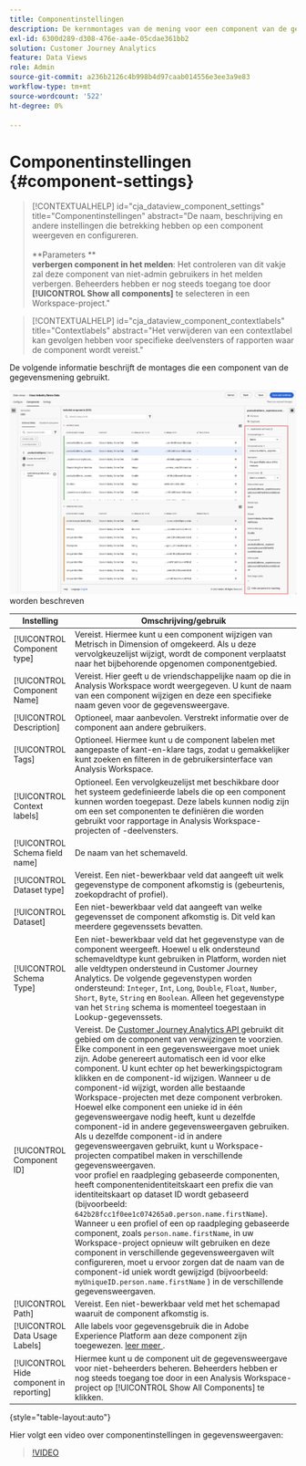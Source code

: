 ```yaml
---
title: Componentinstellingen
description: De kernmontages van de mening voor een component van de gegevensmening.
exl-id: 6300d289-d308-476e-aa4e-05cdae361bb2
solution: Customer Journey Analytics
feature: Data Views
role: Admin
source-git-commit: a236b2126c4b998b4d97caab014556e3ee3a9e83
workflow-type: tm+mt
source-wordcount: '522'
ht-degree: 0%

---
```


# Componentinstellingen {#component-settings}

<!-- markdownlint-disable MD034 -->

>[!CONTEXTUALHELP]
>id="cja_dataview_component_settings"
>title="Componentinstellingen"
>abstract="De naam, beschrijving en andere instellingen die betrekking hebben op een component weergeven en configureren.<br/><br/>**Parameters **<br/>**verbergen component in het melden**: Het controleren van dit vakje zal deze component van niet-admin gebruikers in het melden verbergen. Beheerders hebben er nog steeds toegang toe door **[!UICONTROL Show all components]** te selecteren in een Workspace-project."

<!-- markdownlint-enable MD034 -->

<!-- markdownlint-disable MD034 -->

>[!CONTEXTUALHELP]
>id="cja_dataview_component_contextlabels"
>title="Contextlabels"
>abstract="Het verwijderen van een contextlabel kan gevolgen hebben voor specifieke deelvensters of rapporten waar de component wordt vereist."

<!-- markdownlint-enable MD034 -->


De volgende informatie beschrijft de montages die een component van de gegevensmening gebruikt.

![ de montages van de Component die in deze sectie ](../assets/component-settings.png) worden beschreven

| Instelling | Omschrijving/gebruik |
| --- | --- |
| [!UICONTROL Component type] | Vereist. Hiermee kunt u een component wijzigen van Metrisch in Dimension of omgekeerd. Als u deze vervolgkeuzelijst wijzigt, wordt de component verplaatst naar het bijbehorende opgenomen componentgebied. |
| [!UICONTROL Component Name] | Vereist. Hier geeft u de vriendschappelijke naam op die in Analysis Workspace wordt weergegeven. U kunt de naam van een component wijzigen en deze een specifieke naam geven voor de gegevensweergave. |
| [!UICONTROL Description] | Optioneel, maar aanbevolen. Verstrekt informatie over de component aan andere gebruikers. |
| [!UICONTROL Tags] | Optioneel. Hiermee kunt u de component labelen met aangepaste of kant-en-klare tags, zodat u gemakkelijker kunt zoeken en filteren in de gebruikersinterface van Analysis Workspace. |
| [!UICONTROL Context labels] | Optioneel. Een vervolgkeuzelijst met beschikbare door het systeem gedefinieerde labels die op een component kunnen worden toegepast. Deze labels kunnen nodig zijn om een set componenten te definiëren die worden gebruikt voor rapportage in Analysis Workspace-projecten of -deelvensters. |
| [!UICONTROL Schema field name] | De naam van het schemaveld. |
| [!UICONTROL Dataset type] | Vereist. Een niet-bewerkbaar veld dat aangeeft uit welk gegevenstype de component afkomstig is (gebeurtenis, zoekopdracht of profiel). |
| [!UICONTROL Dataset] | Een niet-bewerkbaar veld dat aangeeft van welke gegevensset de component afkomstig is. Dit veld kan meerdere gegevenssets bevatten. |
| [!UICONTROL Schema Type] | Een niet-bewerkbaar veld dat het gegevenstype van de component weergeeft. Hoewel u elk ondersteund schemaveldtype kunt gebruiken in Platform, worden niet alle veldtypen ondersteund in Customer Journey Analytics. De volgende gegevenstypen worden ondersteund: `Integer`, `Int`, `Long`, `Double`, `Float`, `Number`, `Short`, `Byte`, `String` en `Boolean`. Alleen het gegevenstype van het `String` schema is momenteel toegestaan in Lookup-gegevenssets. |
| [!UICONTROL Component ID] | Vereist. De [ Customer Journey Analytics API ](https://adobe.io/cja-apis/docs) gebruikt dit gebied om de component van verwijzingen te voorzien. Elke component in een gegevensweergave moet uniek zijn. Adobe genereert automatisch een id voor elke component. U kunt echter op het bewerkingspictogram klikken en de component-id wijzigen. Wanneer u de component-id wijzigt, worden alle bestaande Workspace-projecten met deze component verbroken. Hoewel elke component een unieke id in één gegevensweergave nodig heeft, kunt u dezelfde component-id in andere gegevensweergaven gebruiken. Als u dezelfde component-id in andere gegevensweergaven gebruikt, kunt u Workspace-projecten compatibel maken in verschillende gegevensweergaven. <br/> voor profiel en raadpleging gebaseerde componenten, heeft componentenidentiteitskaart een prefix die van identiteitskaart op dataset ID wordt gebaseerd (bijvoorbeeld: `642b28fcc1f0ee1c074265a0.person.name.firstName`). Wanneer u een profiel of een op raadpleging gebaseerde component, zoals `person.name.firstName`, in uw Workspace-project opnieuw wilt gebruiken en deze component in verschillende gegevensweergaven wilt configureren, moet u ervoor zorgen dat de naam van de component-id uniek wordt gewijzigd (bijvoorbeeld: `myUniqueID.person.name.firstName` ) in de verschillende gegevensweergaven. |
| [!UICONTROL Path] | Vereist. Een niet-bewerkbaar veld met het schemapad waaruit de component afkomstig is. |
| [!UICONTROL Data Usage Labels] | Alle labels voor gegevensgebruik die in Adobe Experience Platform aan deze component zijn toegewezen. [ leer meer ](/help/data-views/data-governance.md). |
| [!UICONTROL Hide component in reporting] | Hiermee kunt u de component uit de gegevensweergave voor niet-beheerders beheren. Beheerders hebben er nog steeds toegang toe door in een Analysis Workspace-project op [!UICONTROL Show All Components] te klikken. |

{style="table-layout:auto"}

Hier volgt een video over componentinstellingen in gegevensweergaven:

>[!VIDEO](https://video.tv.adobe.com/v/333112/?quality=12)
